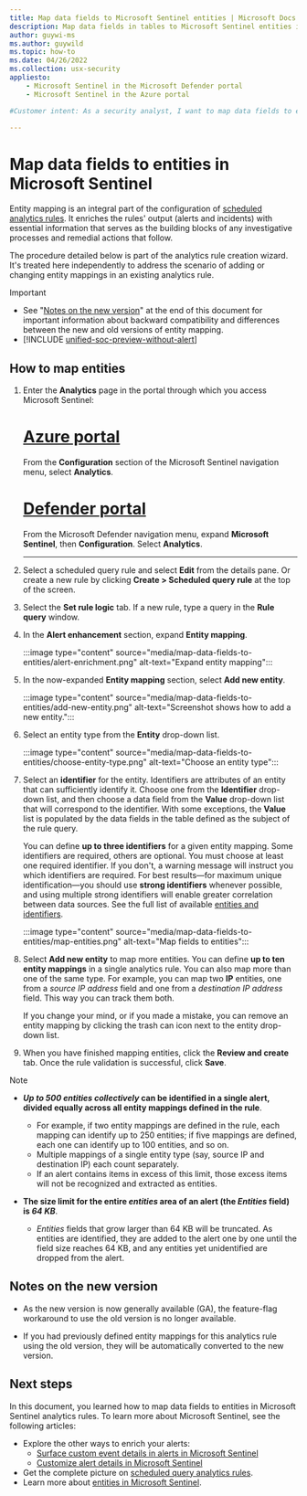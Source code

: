 ```yaml
---
title: Map data fields to Microsoft Sentinel entities | Microsoft Docs
description: Map data fields in tables to Microsoft Sentinel entities in analytics rules, for better incident information
author: guywi-ms
ms.author: guywild
ms.topic: how-to
ms.date: 04/26/2022
ms.collection: usx-security
appliesto:
    - Microsoft Sentinel in the Microsoft Defender portal
    - Microsoft Sentinel in the Azure portal

#Customer intent: As a security analyst, I want to map data fields to entities in analytics rules so that I can enrich alerts and incidents with essential information for effective investigation and remediation.

---
```


# Map data fields to entities in Microsoft Sentinel 

Entity mapping is an integral part of the configuration of [scheduled analytics rules](scheduled-rules-overview.md). It enriches the rules' output (alerts and incidents) with essential information that serves as the building blocks of any investigative processes and remedial actions that follow.

The procedure detailed below is part of the analytics rule creation wizard. It's treated here independently to address the scenario of adding or changing entity mappings in an existing analytics rule.

> [!IMPORTANT]
>
> - See "[Notes on the new version](#notes-on-the-new-version)" at the end of this document for important information about backward compatibility and differences between the new and old versions of entity mapping.
> - [!INCLUDE [unified-soc-preview-without-alert](includes/unified-soc-preview-without-alert.md)]

## How to map entities

1. Enter the **Analytics** page in the portal through which you access Microsoft Sentinel:

    # [Azure portal](#tab/azure)

    From the **Configuration** section of the Microsoft Sentinel navigation menu, select **Analytics**.

    # [Defender portal](#tab/defender)

    From the Microsoft Defender navigation menu, expand **Microsoft Sentinel**, then **Configuration**. Select **Analytics**.

    ---

1. Select a scheduled query rule and select **Edit** from the details pane. Or create a new rule by clicking **Create > Scheduled query rule** at the top of the screen.

1. Select the **Set rule logic** tab. If a new rule, type a query in the **Rule query** window.

1. In the **Alert enhancement** section, expand **Entity mapping**.

    :::image type="content" source="media/map-data-fields-to-entities/alert-enrichment.png" alt-text="Expand entity mapping":::

1. In the now-expanded **Entity mapping** section, select **Add new entity**.

    :::image type="content" source="media/map-data-fields-to-entities/add-new-entity.png" alt-text="Screenshot shows how to add a new entity.":::

1. Select an entity type from the **Entity** drop-down list.

    :::image type="content" source="media/map-data-fields-to-entities/choose-entity-type.png" alt-text="Choose an entity type":::

1. Select an **identifier** for the entity. Identifiers are attributes of an entity that can sufficiently identify it. Choose one from the **Identifier** drop-down list, and then choose a data field from the **Value** drop-down list that will correspond to the identifier. With some exceptions, the **Value** list is populated by the data fields in the table defined as the subject of the rule query.

    You can define **up to three identifiers** for a given entity mapping. Some identifiers are required, others are optional. You must choose at least one required identifier. If you don't, a warning message will instruct you which identifiers are required. For best results&mdash;for maximum unique identification&mdash;you should use **strong identifiers** whenever possible, and using multiple strong identifiers will enable greater correlation between data sources. See the full list of available [entities and identifiers](entities-reference.md).

    :::image type="content" source="media/map-data-fields-to-entities/map-entities.png" alt-text="Map fields to entities":::

1. Select **Add new entity** to map more entities. You can define **up to ten entity mappings** in a single analytics rule. You can also map more than one of the same type. For example, you can map two **IP** entities, one from a *source IP address* field and one from a *destination IP address* field. This way you can track them both.

    If you change your mind, or if you made a mistake, you can remove an entity mapping by clicking the trash can icon next to the entity drop-down list.

1. When you have finished mapping entities, click the **Review and create** tab. Once the rule validation is successful, click **Save**.

> [!NOTE]
> - ***Up to 500 entities collectively* can be identified in a single alert, divided equally across all entity mappings defined in the rule**.
>   - For example, if two entity mappings are defined in the rule, each mapping can identify up to 250 entities; if five mappings are defined, each one can identify up to 100 entities, and so on.
>   - Multiple mappings of a single entity type (say, source IP and destination IP) each count separately.
>   - If an alert contains items in excess of this limit, those excess items will not be recognized and extracted as entities.
>
> - **The size limit for the entire *entities* area of an alert (the *Entities* field) is *64 KB***.
>   - *Entities* fields that grow larger than 64 KB will be truncated. As entities are identified, they are added to the alert one by one until the field size reaches 64 KB, and any entities yet unidentified are dropped from the alert.

## Notes on the new version

- As the new version is now generally available (GA), the feature-flag workaround to use the old version is no longer available. 

- If you had previously defined entity mappings for this analytics rule using the old version, they will be automatically converted to the new version.

## Next steps

In this document, you learned how to map data fields to entities in Microsoft Sentinel analytics rules. To learn more about Microsoft Sentinel, see the following articles:

- Explore the other ways to enrich your alerts:
    - [Surface custom event details in alerts in Microsoft Sentinel](surface-custom-details-in-alerts.md)
    - [Customize alert details in Microsoft Sentinel](customize-alert-details.md)
- Get the complete picture on [scheduled query analytics rules](detect-threats-custom.md).
- Learn more about [entities in Microsoft Sentinel](entities.md).
